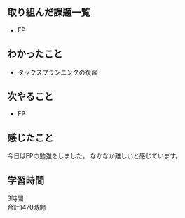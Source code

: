 ## 取り組んだ課題一覧
- FP

## わかったこと
- タックスプランニングの復習

## 次やること
- FP

## 感じたこと
今日はFPの勉強をしました。
なかなか難しいと感じています。

## 学習時間
3時間<br />
合計1470時間
